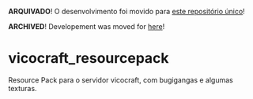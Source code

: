 **ARQUIVADO**! O desenvolvimento foi movido para [este repositório único](https://github.com/vicocraft/vicocraft)!

**ARCHIVED**! Developement was moved for [here](https://github.com/vicocraft/vicocraft)!

# vicocraft_resourcepack
Resource Pack para o servidor vicocraft, com bugigangas e algumas texturas.
